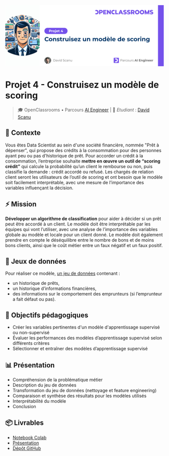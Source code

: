 <img src="./images/oc-banner-project-04-1660-v1.png" />

# Projet 4 - Construisez un modèle de scoring

> 🎓 OpenClassrooms • Parcours [AI Engineer](https://openclassrooms.com/fr/paths/795-ai-engineer) | 👋 *Etudiant* : [David Scanu](https://www.linkedin.com/in/davidscanu14/)

## 📝 Contexte

Vous êtes Data Scientist au sein d'une société financière, nommée "Prêt à dépenser", qui propose des crédits à la consommation pour des personnes ayant peu ou pas d'historique de prêt. Pour accorder un crédit à la consommation, l’entreprise souhaite **mettre en œuvre un outil de “scoring crédit”** qui calcule la probabilité qu’un client le rembourse ou non, puis classifie la demande : crédit accordé ou refusé. Les chargés de relation client seront les utilisateurs de l’outil de scoring et ont besoin que le modèle soit facilement interprétable, avec une mesure de l’importance des variables influençant la décision.

## ⚡ Mission

**Développer un algorithme de classification** pour aider à décider si un prêt peut être accordé à un client. Le modèle doit être interprétable par les équipes qui vont l’utiliser, avec une analyse de l’importance des variables globale au modèle et locale pour un client donné. Le modèle doit également prendre en compte le déséquilibre entre le nombre de bons et de moins bons clients, ainsi que le coût métier entre un faux négatif et un faux positif.

## 💾 Jeux de données

Pour réaliser ce modèle, [un jeu de données](https://s3-eu-west-1.amazonaws.com/static.oc-static.com/prod/courses/files/Parcours_data_scientist/Projet+-+Impl%C3%A9menter+un+mod%C3%A8le+de+scoring/Projet+Mise+en+prod+-+home-credit-default-risk.zip) contenant :
- un historique de prêts,
- un historique d’informations financières,
- des informations sur le comportement des emprunteurs (si l’emprunteur a fait défaut ou pas).

## 🎯 Objectifs pédagogiques

- Créer les variables pertinentes d'un modèle d'apprentissage supervisé ou non-supervisé
- Évaluer les performances des modèles d’apprentissage supervisé selon différents critères
- Sélectionner et entraîner des modèles d’apprentissage supervisé

## 📊 Présentation

- Compréhension de la problématique métier
- Description du jeu de données
- Transformation du jeu de données (nettoyage et feature engineering)
- Comparaison et synthèse des résultats pour les modèles utilisés
- Interprétabilité du modèle
- Conclusion

## 📦 Livrables

- [Notebook Colab]()
- [Présentation]()
- [Dépôt GitHub](https://github.com/DavidScanu/oc-ai-engineer-p04-scoring)
